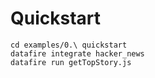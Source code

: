 # Quickstart
```
cd examples/0.\ quickstart
datafire integrate hacker_news
datafire run getTopStory.js
```
